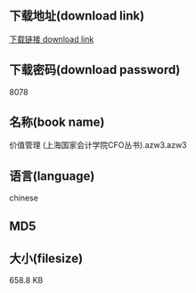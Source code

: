 ## 下载地址(download link)
[下载链接 download link](https://voluble-croquembouche-d321dc.netlify.app/?s=%E4%BB%B7%E5%80%BC%E7%AE%A1%E7%90%86+%28%E4%B8%8A%E6%B5%B7%E5%9B%BD%E5%AE%B6%E4%BC%9A%E8%AE%A1%E5%AD%A6%E9%99%A2CFO%E4%B8%9B%E4%B9%A6%29.azw3)

## 下载密码(download password)
8078

## 名称(book name)
价值管理 (上海国家会计学院CFO丛书).azw3.azw3

## 语言(language)
chinese

## MD5


## 大小(filesize)
658.8 KB
